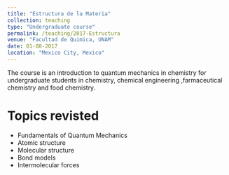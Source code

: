 ```yaml
---
title: "Estructura de la Materia"
collection: teaching
type: "Undergraduate course"
permalink: /teaching/2017-Estructura
venue: "Facultad de Quimica, UNAM"
date: 01-08-2017
location: "Mexico City, Mexico"
---
```


The course is an introduction to quantum mechanics in chemistry for undergraduate students in chemistry, chemical engineering
,farmaceutical chemistry and food chemistry. 

Topics revisted
======

 * Fundamentals of Quantum Mechanics
 * Atomic structure
 * Molecular structure
 * Bond models
 * Intermolecular forces

